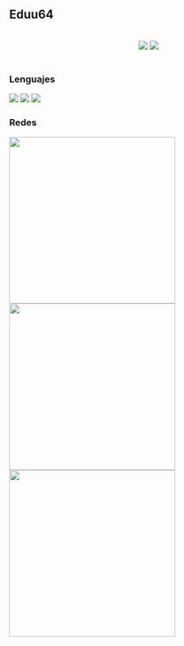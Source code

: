 ## Eduu64

<br>
<div align="center">
<img src="https://github-readme-stats.vercel.app/api?username=Eduu64&hide_border=true&count_private=true&show_icons=true&theme=tokyonight">
<img src="https://github-readme-streak-stats.herokuapp.com/?user=Eduu64&theme=tokyonight&hide_border=true">
</div>
<br>


### Lenguajes

![](https://img.shields.io/badge/Python-14354C?style=for-the-badge&logo=python&logoColor=white)
![](https://img.shields.io/badge/C%2B%2B-00599C?style=for-the-badge&logo=c%2B%2B&logoColor=white)
![](https://img.shields.io/badge/Java-ED8B00?style=for-the-badge&logo=openjdk&logoColor=white)

### Redes

<p align="left">
<a href="https://open.spotify.com/user/edu0440?si=2271a912fe13408a"><img src="https://img.shields.io/badge/Spotify-1ED760?&style=for-the-badge&logo=spotify&logoColor=white" width="300"></a>
<a href="https://twitter.com/MrEdudi"><img src="https://img.shields.io/badge/Twitter-1DA1F2?style=for-the-badge&logo=twitter&logoColor=white" width="300"></a>
<a href="https://discord.gg/zBHWbG52"><img src="https://img.shields.io/badge/Discord-7289DA?style=for-the-badge&logo=discord&logoColor=white" width="300"></a>
</p>

